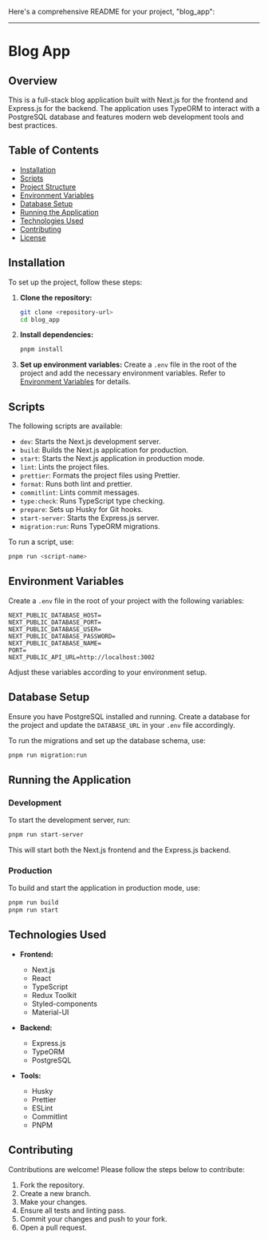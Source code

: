 Here's a comprehensive README for your project, "blog_app":

---

# Blog App

## Overview

This is a full-stack blog application built with Next.js for the frontend and Express.js for the backend. The application uses TypeORM to interact with a PostgreSQL database and features modern web development tools and best practices.

## Table of Contents

- [Installation](#installation)
- [Scripts](#scripts)
- [Project Structure](#project-structure)
- [Environment Variables](#environment-variables)
- [Database Setup](#database-setup)
- [Running the Application](#running-the-application)
- [Technologies Used](#technologies-used)
- [Contributing](#contributing)
- [License](#license)

## Installation

To set up the project, follow these steps:

1. **Clone the repository:**
   ```sh
   git clone <repository-url>
   cd blog_app
   ```

2. **Install dependencies:**
   ```sh
   pnpm install
   ```

3. **Set up environment variables:**
   Create a `.env` file in the root of the project and add the necessary environment variables. Refer to [Environment Variables](#environment-variables) for details.

## Scripts

The following scripts are available:

- `dev`: Starts the Next.js development server.
- `build`: Builds the Next.js application for production.
- `start`: Starts the Next.js application in production mode.
- `lint`: Lints the project files.
- `prettier`: Formats the project files using Prettier.
- `format`: Runs both lint and prettier.
- `commitlint`: Lints commit messages.
- `type:check`: Runs TypeScript type checking.
- `prepare`: Sets up Husky for Git hooks.
- `start-server`: Starts the Express.js server.
- `migration:run`: Runs TypeORM migrations.

To run a script, use:
```sh
pnpm run <script-name>
```

## Environment Variables

Create a `.env` file in the root of your project with the following variables:

```
NEXT_PUBLIC_DATABASE_HOST=
NEXT_PUBLIC_DATABASE_PORT=
NEXT_PUBLIC_DATABASE_USER=
NEXT_PUBLIC_DATABASE_PASSWORD=
NEXT_PUBLIC_DATABASE_NAME=
PORT=
NEXT_PUBLIC_API_URL=http://localhost:3002
```

Adjust these variables according to your environment setup.

## Database Setup

Ensure you have PostgreSQL installed and running. Create a database for the project and update the `DATABASE_URL` in your `.env` file accordingly.

To run the migrations and set up the database schema, use:

```sh
pnpm run migration:run
```

## Running the Application

### Development

To start the development server, run:

```sh
pnpm run start-server
```

This will start both the Next.js frontend and the Express.js backend.

### Production

To build and start the application in production mode, use:

```sh
pnpm run build
pnpm run start
```

## Technologies Used

- **Frontend:**
  - Next.js
  - React
  - TypeScript
  - Redux Toolkit
  - Styled-components
  - Material-UI

- **Backend:**
  - Express.js
  - TypeORM
  - PostgreSQL

- **Tools:**
  - Husky
  - Prettier
  - ESLint
  - Commitlint
  - PNPM

## Contributing

Contributions are welcome! Please follow the steps below to contribute:

1. Fork the repository.
2. Create a new branch.
3. Make your changes.
4. Ensure all tests and linting pass.
5. Commit your changes and push to your fork.
6. Open a pull request.

